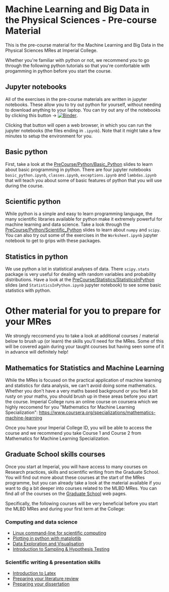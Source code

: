 # Machine Learning and Big Data in the Physical Sciences - Pre-course Material

This is the pre-course material for the Machine Learning and Big Data in the Physical Sciences MRes at Imperial College.

Whether you're familiar with python or not, we recommend you to go through the following python tutorials so that you're comfortable with
progamming in python before you start the course.

## Jupyter notebooks 

All of the exercises in the pre-course materials are written in jupyter notebooks. These allow you to try out python for yourself, without needing to download anything to your laptop. You can try out any of the notebooks by clicking this button -> [![Binder](https://mybinder.org/badge_logo.svg)](https://mybinder.org/v2/gh/ImperialCollegeLondon/MResMLBDinPhysicalSciences/HEAD). 

Clicking that button will open a web browser, in which you can run the jupyter notebooks (the files ending in `.ipynb`). Note that it might take a few minutes to setup the environment for you. 

## Basic python

First, take a look at the [PreCourse/Python/Basic_Python](https://github.com/ImperialCollegeLondon/MResMLBDinPhysicalSciences/blob/main/PreCourse/Python/Basic_Python.pdf) slides to learn about basic programming in python. There are four jupyter notebooks `basic_python.ipynb`, `classes.ipynb`, `exceptions.ipynb` and `lambdas.ipynb`  that will teach you about some of basic features of python that you will use during the course. 

## Scientific python

While python is a simple and easy to learn programming language, the many scientific libraries available for python make it extremely powerful for machine learning and data science. Take a look through the [PreCourse/Python/Scientific_Python](https://github.com/ImperialCollegeLondon/MResMLBDinPhysicalSciences/blob/main/PreCourse/Python/Scientific_Python.pdf) slides to learn about  `numpy` and `scipy`. You can also try out some of the exercises in the `Worksheet.ipynb` jupyter notebook to get to grips with these packages. 

## Statistics in python 

We use python a lot in statistical analyses of data. There `scipy.stats` package is very useful for dealing with random variables and probability distributions. Have a look at the [PreCourse/Statistics/StatisticsInPython](https://github.com/ImperialCollegeLondon/MResMLBDinPhysicalSciences/blob/main/PreCourse/Statistics/StatisticsInPython.pdf) slides (and `StatisticsInPython.ipynb` jupyter notebook) to see some basic statistics with python. 

# Other material for you to prepare for your MRes 

We strongly reccomend you to take a look at additional courses / material below to brush up (or learn) the skills you'll need for the MRes. Some of this will be covered again during your taught courses but having seen some of it in advance will definitely help!

## Mathematics for Statistics and Machine Learning

While the MRes is focused on the practical application of machine learning and statistics for data analysis, we can't avoid doing some mathematics. Whether you don't have a very maths based background or you feel a bit rusty on your maths, you should  brush up in these areas before you start the course. Imperial College runs an online course on coursera which we highly reccomend for you "Mathematics for Machine Learning Specialization": https://www.coursera.org/specializations/mathematics-machine-learning

Once you have your Imperial College ID, you will be able to access the course and we recommend you take Course 1 and Course 2 from Mathematics for Machine Learning Specialization. 

## Graduate School skills courses 

Once you start at Imperial,  you will have access to many courses on Research practices, skills and scientific writing from the Graduate School. You will find out more about these courses at the start of the MRes programme, but you can already take a look at the material available if you want to dig a bit deeper into courses related to the MLBD MRes. You can find all of the courses on the [Graduate School]([https://www.imperial.ac.uk/study/pg/graduate-school/students/masters/](https://www.imperial.ac.uk/students/academic-support/graduate-school/)) web pages.

Specifically, the following courses will be very beneficial before you start the MLBD MRes and during your first term at the College:

### Computing and data science 
   * [Linux command-line for scientific computing](https://www.imperial.ac.uk/students/academic-support/graduate-school/students/doctoral/professional-development/research-computing-data-science/courses/linux-command-line-for-scientific-computing/)
   * [Plotting in python with matplotlib](https://www.imperial.ac.uk/students/academic-support/graduate-school/students/doctoral/professional-development/research-computing-data-science/courses/research-computing-plotting-in-python-with-matplotlib/)
   * [Data Exploration and Visualisation](https://www.imperial.ac.uk/students/academic-support/graduate-school/students/doctoral/professional-development/research-computing-data-science/courses/data-exploration-visualisation/)
   * [Introduction to Sampling & Hypothesis Testing](https://www.imperial.ac.uk/students/academic-support/graduate-school/students/doctoral/professional-development/research-computing-data-science/courses/sampling-hypothesis-testing/)

### Scientific writing & presentation skills 
   * [Introduction to Latex](https://www.imperial.ac.uk/students/academic-support/graduate-school/students/doctoral/professional-development/research-computing-data-science/courses/introduction-to-latex/)
   * [Preparing your literature review](https://www.imperial.ac.uk/students/academic-support/graduate-school/students/masters/professional-development/preparing-your-literature-review-online-course/)
   * [Preparing your dissertation](https://www.imperial.ac.uk/students/academic-support/graduate-school/students/masters/professional-development/preparing-your-dissertation-online-course/)
